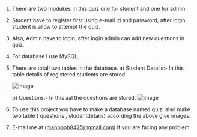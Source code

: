 1) There are two modukes in this quiz one for student and one for admin.
2) Student have to register first using e-mail id and password, after login student is allow to attempt the quiz.
3) Also, Admin have to login, after login admin can add new questions in quiz.
4) For database I use MySQL.
5) There are totall two tables in the database.
    a) Student Details:- In this table details of registered students are stored.
   
   ![image](https://github.com/anassheikh001/Online_Quiz/assets/153191817/cebcc5be-2ab1-4ccb-8deb-1515331fc606)

   b) Questions:- In this aal the questions are stored.
   ![image](https://github.com/anassheikh001/Online_Quiz/assets/153191817/b3c5c495-d943-439c-b61b-1aecca27fe09)
7) To use this project you have to make a database named quiz, also make two table ( questions , studentdetails) according the above give images.
8) E-mail me at (mahboob8425@gmail.com) if you are facing any problem.
   

